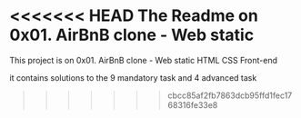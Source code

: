 <<<<<<< HEAD
The Readme on 0x01. AirBnB clone - Web static
=======
This project is on 0x01. AirBnB clone - Web static
HTML
CSS
Front-end

it contains solutions to the 9 mandatory task and 4 advanced task
>>>>>>> cbcc85af2fb7863dcb95ffd1fec1768316fe33e8
